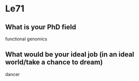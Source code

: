 # Le71


## What is your PhD field
functional genomics

## What would be your ideal job (in an ideal world/take a chance to dream)
dancer 
